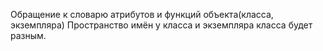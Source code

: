 Обращение к словарю атрибутов и функций объекта(класса, экземпляра)
Пространство имён у класса и экземпляра класса будет разным.
